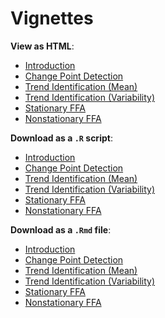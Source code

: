 # Vignettes

**View as HTML**:

- [Introduction](vignettes/introduction.html)
- [Change Point Detection](vignettes/change-points.html)
- [Trend Identification (Mean)](vignettes/trend-mean.html)
- [Trend Identification (Variability)](vignettes/trend-variability.html)
- [Stationary FFA](vignettes/stationary-ffa.html)
- [Nonstationary FFA](vignettes/non-stationary-ffa.html)

**Download as a `.R` script**:

- [Introduction](vignettes/introduction.R)
- [Change Point Detection](vignettes/change-points.R)
- [Trend Identification (Mean)](vignettes/trend-mean.R)
- [Trend Identification (Variability)](vignettes/trend-variability.R)
- [Stationary FFA](vignettes/stationary-ffa.R)
- [Nonstationary FFA](vignettes/non-stationary-ffa.R)

**Download as a `.Rmd` file**:

- [Introduction](vignettes/introduction.Rmd)
- [Change Point Detection](vignettes/change-points.Rmd)
- [Trend Identification (Mean)](vignettes/trend-mean.Rmd)
- [Trend Identification (Variability)](vignettes/trend-variability.Rmd)
- [Stationary FFA](vignettes/stationary-ffa.Rmd)
- [Nonstationary FFA](vignettes/non-stationary-ffa.Rmd)


